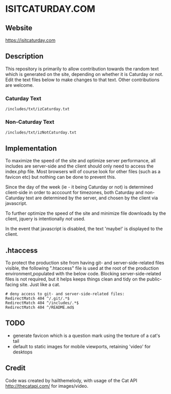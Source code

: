 # ISITCATURDAY.COM #

## Website ##

https://isitcaturday.com

## Description ##

This repository is primarily to allow contribution towards the random text which is generated on the site, depending on whether it is Caturday or not. Edit the text files below to make changes to that text. Other contributions are welcome.

### Caturday Text ###

```
/includes/txt/izCaturday.txt
```

### Non-Caturday Text ###

```
/includes/txt/izNotCaturday.txt
```

## Implementation ##

To maximize the speed of the site and optimize server performance, all includes are server-side and the client should only need to access the index.php file. Most browsers will of course look for other files (such as a favicon etc) but nothing can be done to prevent this. 

Since the day of the week (ie - it being Caturday or not) is determined client-side in order to acccount for timezones, both Caturday and non-Caturday text are determined by the server, and chosen by the client via javascript.

To further optimize the speed of the site and minimize file downloads by the client, jquery is intentionally *not* used.

In the event that javascript is disabled, the text 'maybe!' is displayed to the client.

## .htaccess ##

To protect the production site from having git- and server-side-related files visible, the following ".htaccess" file is used at the root of the production environment,populated with the below code. Blocking server-side-related files is not required, but it helps keeps things clean and tidy on the public-facing site. Just like a cat.

```apacheconf
# deny access to git- and server-side-related files:
RedirectMatch 404 ^/.git/.*$
RedirectMatch 404 ^/includes/.*$
RedirectMatch 404 ^/README.md$
```

## TODO ##

* generate favicon which is a question mark using the texture of a cat's tail
* default to static images for mobile viewports, retaining 'video' for desktops

## Credit ##

Code was created by hailthemelody, with usage of the Cat API http://thecatapi.com/ for images/video.
